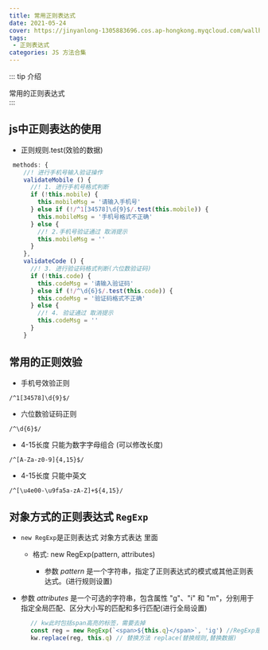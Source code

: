 ```yaml
---
title: 常用正则表达式
date: 2021-05-24
cover: https://jinyanlong-1305883696.cos.ap-hongkong.myqcloud.com/wallhaven-m9opzk.jpg
tags:
 - 正则表达式
categories: JS 方法合集
---
```


::: tip 介绍

常用的正则表达式<br>
:::

<!-- more -->

## js中正则表达的使用 

* 正则规则.test(效验的数据)

```js
 methods: {
    //! 进行手机号输入验证操作
    validateMobile () {
      //! 1. 进行手机号格式判断
      if (!this.mobile) {
        this.mobileMsg = '请输入手机号'
      } else if (!/^1[34578]\d{9}$/.test(this.mobile)) {
        this.mobileMsg = '手机号格式不正确'
      } else {
        //! 2.手机号验证通过 取消提示
        this.mobileMsg = ''
      }
    },
    validateCode () {
      //! 3. 进行验证码格式判断(六位数验证码)
      if (!this.code) {
        this.codeMsg = '请输入验证码'
      } else if (!/^\d{6}$/.test(this.code)) {
        this.codeMsg = '验证码格式不正确'
      } else {
        //! 4. 验证通过 取消提示
        this.codeMsg = ''
      }
    }
```

## 常用的正则效验

* 手机号效验正则

```正则表达式
/^1[34578]\d{9}$/
```

* 六位数验证码正则

```正则表达式
/^\d{6}$/
```

* 4-15长度 只能为数字字母组合 (可以修改长度)

```
/^[A-Za-z0-9]{4,15}$/
```

* 4-15长度 只能中英文 

```
/^[\u4e00-\u9fa5a-zA-Z]+${4,15}/
```

## 对象方式的正则表达式 `RegExp`

* `new RegExp`是正则表达式 对象方式表达 里面

  * 格式: new RegExp(pattern, attributes)

    * 参数 *pattern* 是一个字符串，指定了正则表达式的模式或其他正则表达式。(进行规则设置)
* 参数 *attributes* 是一个可选的字符串，包含属性 "g"、"i" 和 "m"，分别用于指定全局匹配、区分大小写的匹配和多行匹配(进行全局设置)

```js
      // kw此时包括span高亮的标签，需要去掉
      const reg = new RegExp(`<span>${this.q}</span>`, 'ig') //RegExp是正则表达式 对象模式
   	  kw.replace(reg, this.q) // 替换方法 replace(替换规则,替换数据)
```

